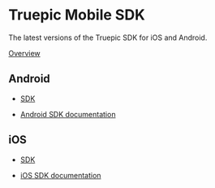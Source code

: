 Truepic Mobile SDK
=
The latest versions of the Truepic SDK for iOS and Android. 

[Overview](TruepicSDK_Overview.pdf)

## Android

* [SDK](/Android/)

*  [Android SDK documentation](/iOS/Truepic_Android_SDK.pdf)

## iOS

* [SDK](/iOS/)

* [iOS SDK documentation](/iOS/Truepic_iOS_SDK.pdf)





